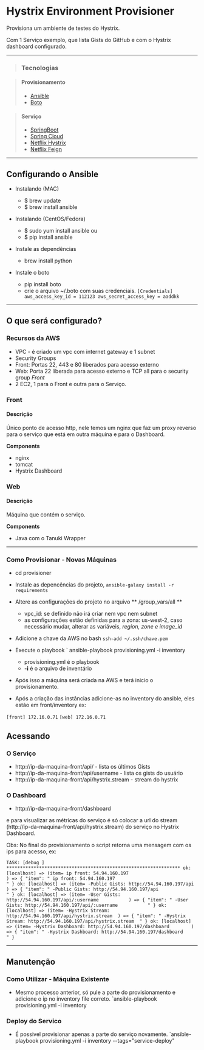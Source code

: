 # Hystrix Environment Provisioner

Provisiona um ambiente de testes do Hystrix.

Com 1 Serviço exemplo, que lista Gists do GitHub e com o Hystrix dashboard configurado.

* * *
> ### Tecnologias

> #### Provisionamento
> * [Ansible](http://docs.ansible.com/)
> * [Boto](https://github.com/boto/boto)

> #### Serviço
> * [SpringBoot](http://docs.spring.io/spring-boot/)
> * [Spring Cloud](http://cloud.spring.io/)
> * [Netflix Hystrix](https://github.com/Netflix/Hystrix)
> * [Netflix Feign](https://github.com/Netflix/feign)


* * *

## Configurando o Ansible

- Instalando (MAC)
    - $ brew update
    - $ brew install ansible
- Instalando (CentOS/Fedora)
    - $ sudo yum install ansible
    ou
    - $ pip install ansible

- Instale as dependências
    - brew install python


- Instale o boto
    - pip install boto
    - crie o arquivo ~/.boto com suas credenciais. 
    `[Credentials]
      aws_access_key_id = 112123
      aws_secret_access_key = aaddkk`

---


## O que será configurado?

### Recursos da AWS

- VPC - é criado um vpc com internet gateway e 1 subnet
- Security Groups 
 - Front: Portas 22, 443 e 80 liberados para acesso externo
 - Web: Porta 22 liberada para acesso externo e TCP all para o security group *Front*
- 2 EC2, 1 para o Front e outra para o Serviço.                                                    

### Front

#### Descrição

Único ponto de acesso http, nele temos um nginx que faz um proxy reverso para o serviço que está em outra máquina e para o Dashboard.

**Components**

- nginx
- tomcat
- Hystrix Dashboard

### Web

#### Descrição

Máquina que contém o serviço.

**Components**

- Java com o Tanuki Wrapper

---

### Como Provisionar - Novas Máquinas

- cd provisioner
- Instale as depencências do projeto, `ansible-galaxy install -r requirements`
- Altere as configurações do projeto no arquivo ** /group_vars/all **
    - vpc_id: se definido não irá criar nem vpc nem subnet
    - as configurações estão definidas para a zona: us-west-2, caso necessário mudar, alterar as variáveis,  *region, zone e image_id*

- Adicione a chave da AWS no bash ` ssh-add ~/.ssh/chave.pem `
- Execute o playbook ` ansible-playbook provisioning.yml -i inventory
    - provisioning.yml é o playbook
    - **-i** é o arquivo de inventário
- Após isso a máquina será criada na AWS e terá inicio o provisionamento.

- Após a criação das instâncias  adicione-as no inventory do ansible, eles estão em front/inventory ex: 

`[front]
172.16.0.71`
`[web]
172.16.0.71`


## Acessando

### O Serviço

- http://ip-da-maquina-front/api/ - lista os últimos Gists
- http://ip-da-maquina-front/api/username - lista os gists do usuário
- http://ip-da-maquina-front/api/hystrix.stream - stream do hystrix

### O Dashboard
- http://ip-da-maquina-front/dashboard

e para  visualizar as métricas do serviço é só colocar a url do stream (http://ip-da-maquina-front/api/hystrix.stream) do serviço no Hystrix Dashboard.


Obs: No final do provisionamento o script retorna uma mensagem com os ips para acesso, ex:

`TASK: [debug ] ****************************************************************
ok: [localhost] => (item= ip front: 54.94.160.197                                   ) => {
    "item": " ip front: 54.94.160.197                                   "
}
ok: [localhost] => (item= -Public Gists: http://54.94.160.197/api                   ) => {
    "item": " -Public Gists: http://54.94.160.197/api                   "
}
ok: [localhost] => (item= -User Gists: http://54.94.160.197/api/:username           ) => {
    "item": " -User Gists: http://54.94.160.197/api/:username           "
}
ok: [localhost] => (item= -Hystrix Stream: http://54.94.160.197/api/hystrix.stream  ) => {
    "item": " -Hystrix Stream: http://54.94.160.197/api/hystrix.stream  "
}
ok: [localhost] => (item= -Hystrix Dashboard: http://54.94.160.197/dashboard        ) => {
    "item": " -Hystrix Dashboard: http://54.94.160.197/dashboard        "
}`
 
---

## Manutenção

### Como Utilizar - Máquina Existente

- Mesmo processo anterior, só pule a parte do provisionamento e adicione o ip no inventory file correto.
`ansible-playbook provisioning.yml -i inventory

### Deploy do Servico

- É possivel provisionar apenas a parte do serviço novamente.
`ansible-playbook provisioning.yml -i inventory --tags="service-deploy"

